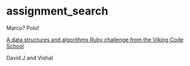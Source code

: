 # assignment_search
Marco?  Polo!

[A data structures and algorithms Ruby challenge from the Viking Code School](http://www.vikingcodeschool.com)

David J and Vishal
